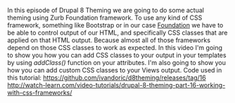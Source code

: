 <!--
{
"name" : "intro_css_frameworks",
"version" : "0.1",
"title" : "Introducing css frameworks",
"description" : "Drupal 8 Theming, Part 5",
"homepage" : "https://www.youtube.com/playlist?list=PLUBR53Dw-Ef818EUxzNoWKcQ7PYUXpFFA",
"freshnessDate" : 2015-12-04,
"license" : "Standard YouTube License"
}
-->

<!-- @section, "title" : "	Part 16 - Working With CSS Frameworks	" -->
		
<!-- @asset, "contentType": "outlearn/video", "provider": "youtube", "url": "	https://www.youtube.com/watch?v=6l_sNw04wyU	" -->

In this episode of Drupal 8 Theming we are going to do some actual theming using Zurb Foundation framework.
To use any kind of CSS framework, something like Bootstrap or in our case [Foundation](http://foundation.zurb.com/) we have to be able to control output of our HTML, and specifically CSS classes that are applied on that HTML output. Because almost all of those frameworks depend on those CSS classes to work as expected.
In this video I'm going to show you how you can add CSS classes to your output in your templates by using *addClass()* function on your attributes. I'm also going to show you how you can add custom CSS classes to your Views output.
Code used in this tutorial:
https://github.com/ivandoric/d8theming/releases/tag/16
http://watch-learn.com/video-tutorials/drupal-8-theming-part-16-working-with-css-frameworks/